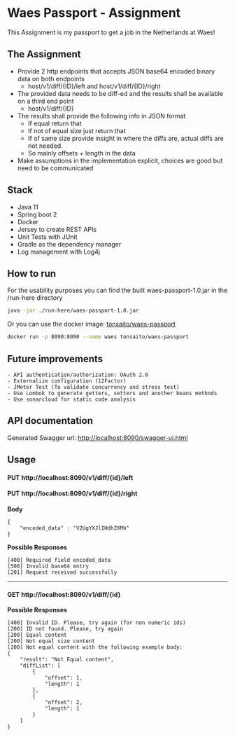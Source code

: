 # Waes Passport - Assignment
This Assignment is my passport to get a job in the Netherlands at Waes!

## The Assignment

* Provide 2 http endpoints that accepts JSON base64 encoded binary data on both endpoints
    * host/v1/diff/{ID}/left and host/v1/diff/{ID}/right
* The provided data needs to be diff-ed and the results shall be available on a third end point
    * host/v1/diff/{ID}
* The results shall provide the following info in JSON format
    * If equal return that
    * If not of equal size just return that
    * If of same size provide insight in where the diffs are, actual diffs are not needed.
    * So mainly offsets + length in the data
* Make assumptions in the implementation explicit, choices are good but need to be
communicated


## Stack
- Java 11
- Spring boot 2
- Docker
- Jersey to create REST APIs
- Unit Tests with JUnit
- Gradle as the dependency manager
- Log management with Log4j

## How to run
For the usability purposes you can find the built waes-passport-1.0.jar in the /run-here directory

```bash
java -jar ./run-here/waes-passport-1.0.jar
```

Or you can use the docker image: [tonsaito/waes-passport](https://hub.docker.com/r/tonsaito/waes-passport)

```bash
docker run -p 8090:8090 --name waes tonsaito/waes-passport
```

## Future improvements
```
- API authentication/authorization: OAuth 2.0
- Externalize configuration (12Factor)
- JMeter Test (To validate concurrency and stress test)
- Use Lombok to generate getters, setters and another beans methods
- Use sonarcloud for static code analysis
```

## API documentation

Generated Swagger url: [http://localhost:8090/swagger-ui.html](http://localhost:8090/swagger-ui.html)

## Usage

#### PUT http://localhost:8090/v1/diff/{id}/left 
#### PUT http://localhost:8090/v1/diff/{id}/right

**Body**
```
{
	"encoded_data" : "V2UgYXJlIHdhZXMh"
}
```
**Possible Responses**

```
[400] Required field encoded_data
[500] Invalid base64 entry
[201] Request received successfully
```
___

#### GET http://localhost:8090/v1/diff/{id}

**Possible Responses**

```
[400] Invalid ID. Please, try again (for non numeric ids)
[200] ID not found. Please, try again
[200] Equal content
[200] Not equal size content
[200] Not equal content with the following example body:
{
    "result": "Not Equal content",
    "diffList": [
        {
            "offset": 1,
            "length": 1
        },
        {
            "offset": 2,
            "length": 1
        }
    ]
}
```

